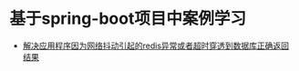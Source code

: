 # 基于spring-boot项目中案例学习

- [解决应用程序因为网络抖动引起的redis异常或者超时穿透到数据库正确返回结果](https://github.com/zhiliao666/spring-boot-demo/tree/master/spring-boot-redis-exception)
